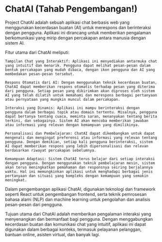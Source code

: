# ChatAI (Tahab Pengembangan!)
Project ChatAI adalah sebuah aplikasi chat berbasis web yang menggunakan kecerdasan buatan (AI) untuk merespons dan berinteraksi dengan pengguna. Aplikasi ini dirancang untuk memberikan pengalaman berkomunikasi yang mirip dengan percakapan antara manusia dengan sistem AI.

Fitur utama dari ChatAI meliputi:

    Tampilan Chat yang Interaktif: Aplikasi ini menyediakan antarmuka chat yang intuitif dan menarik. Pengguna dapat melihat pesan-pesan dalam bentuk percakapan yang mudah dibaca, dengan ikon pengguna dan AI yang membedakan pesan-pesan tersebut.

    Respons Otomatis dari AI: Dengan menggunakan teknik kecerdasan buatan, ChatAI dapat memberikan respons otomatis terhadap pesan yang diterima dari pengguna. Setiap pesan yang dikirimkan akan diproses oleh sistem AI yang telah dilatih untuk memahami dan merespons berbagai pertanyaan atau pernyataan yang mungkin muncul dalam percakapan.

    Interaksi yang Dinamis: Aplikasi ini mampu berinteraksi dengan pengguna dalam berbagai topik atau domain tertentu. Misalnya, pengguna dapat bertanya tentang cuaca, meminta saran, menanyakan tentang berita terkini, dan sebagainya. Sistem AI akan mencoba memberikan jawaban atau informasi yang relevan dengan kemampuan yang dimilikinya.

    Personalisasi dan Pembelajaran: ChatAI dapat dikembangkan untuk dapat mengenali dan mengingat preferensi atau informasi yang relevan tentang pengguna. Dengan demikian, setiap kali pengguna berinteraksi, sistem AI dapat memberikan respons yang lebih dipersonalisasi dan relevan berdasarkan riwayat percakapan sebelumnya.

    Kemampuan Adaptasi: Sistem ChatAI terus belajar dari setiap interaksi dengan pengguna. Dengan menggunakan teknik pembelajaran mesin, sistem akan terus meningkatkan pemahaman dan responsnya seiring berjalannya waktu. Hal ini memungkinkan aplikasi untuk menghadapi berbagai jenis pertanyaan dan situasi yang kompleks dengan kemampuan yang semakin meningkat.

Dalam pengembangan aplikasi ChatAI, digunakan teknologi dan framework seperti React untuk pengembangan frontend, serta teknik pemrosesan bahasa alami (NLP) dan machine learning untuk pengolahan dan analisis pesan-pesan dari pengguna.

Tujuan utama dari ChatAI adalah memberikan pengalaman interaksi yang menyenangkan dan bermanfaat bagi pengguna. Dengan menggabungkan kecerdasan buatan dan komunikasi chat yang intuitif, aplikasi ini dapat digunakan dalam berbagai konteks, termasuk pelayanan pelanggan, bantuan online, asisten virtual, dan banyak lagi.
